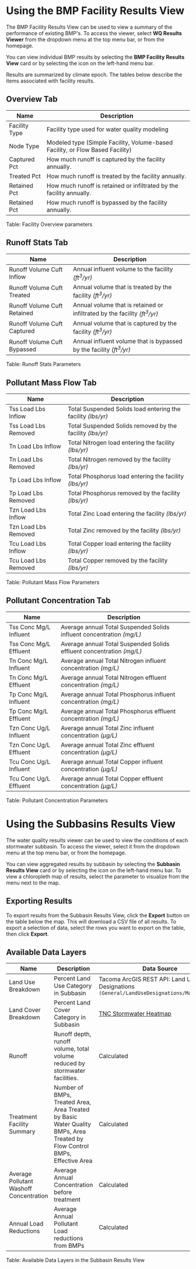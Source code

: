 # Using the BMP Facility Results View

The BMP Facility Results View can be used to view a summary of the performance of existing  BMP's. To access the viewer, select **WQ Results Viewer** from the dropdown menu at the top menu bar, or from the homepage.

You can view individual BMP results by selecting the **BMP Facility Results View** card or by selecting the icon on the left-hand menu bar.

Results are summarized by climate epoch. The tables below describe the items associated with facility results.

## Overview Tab
Name | Description |
---|---|
Facility Type|  Facility type used for water quality modeling |
Node Type| Modeled type (Simple Facility, Volume-based Facility, or Flow Based Facility) |
Captured Pct|  How much runoff is captured by the facility annually.|
Treated Pct | How much runoff is treated by the facility annually.|
Retained Pct|  How much runoff is retained or infiltrated by the facility annually.|
Retained Pct|  How much runoff is bypassed by the facility annually.|

Table: Facility Overview parameters

## Runoff Stats Tab
Name | Description |
---|---|
Runoff Volume Cuft Inflow | Annual influent volume to the facility *(ft<sup>3</sup>/yr)*|
Runoff Volume Cuft Treated | Annual volume that is treated by the facility *(ft<sup>3</sup>/yr)*|
Runoff Volume Cuft Retained | Annual volume that is retained or infiltrated by the facility *(ft<sup>3</sup>/yr)*|
Runoff Volume Cuft Captured | Annual volume that is captured by the facility *(ft<sup>3</sup>/yr)* |
Runoff Volume Cuft Bypassed | Annual influent volume that is bypassed by the facility *(ft<sup>3</sup>/yr)*|

Table: Runoff Stats Parameters

## Pollutant Mass Flow Tab
Name | Description |
---|---|
Tss Load Lbs Inflow	| Total Suspended Solids load entering the facility *(lbs/yr)*
Tss Load Lbs Removed | Total Suspended Solids removed by the facility *(lbs/yr)*
Tn Load Lbs Inflow	| Total Nitrogen load entering the facility *(lbs/yr)*
Tn Load Lbs Removed	| Total Nitrogen removed by the facility *(lbs/yr)* |
Tp Load Lbs Inflow	| Total Phosphorus load entering the facility *(lbs/yr)*
Tp Load Lbs Removed	| Total Phosphorus removed by the facility *(lbs/yr)*
Tzn Load Lbs Inflow	| Total Zinc Load entering the facility *(lbs/yr)*
Tzn Load Lbs Removed	| Total Zinc removed by the facility *(lbs/yr)*
Tcu Load Lbs Inflow	| Total Copper load entering the facility *(lbs/yr)*
Tcu Load Lbs Removed |  Total Copper removed by the facility *(lbs/yr)*

Table: Pollutant Mass Flow Parameters

## Pollutant Concentration Tab
Name | Description |
---|---|
Tss Conc Mg/L Influent	|Average annual Total Suspended Solids influent concentration *(mg/L)*
Tss Conc Mg/L Effluent	|Average annual Total Suspended Solids effluent  concentration *(mg/L)*
Tn Conc Mg/L Influent	| Average annual Total Nitrogen influent concentration *(mg/L)*
Tn Conc Mg/L Effluent	| Average annual Total Nitrogen effluent concentration *(mg/L)*
Tp Conc Mg/L Influent	| Average annual Total Phosphorus influent concentration *(mg/L)*
Tp Conc Mg/L Effluent	| Average annual Total Phosphorus effluent concentration *(mg/L)*
Tzn Conc Ug/L Influent	|Average annual Total Zinc influent concentration *(μg/L)*
Tzn Conc Ug/L Effluent	|Average annual Total Zinc effluent concentration *(μg/L)*
Tcu Conc Ug/L Influent	|Average annual Total Copper influent concentration *(μg/L)*
Tcu Conc Ug/L Effluent| Average annual Total  Copper effluent concentration *(μg/L)*

Table: Pollutant Concentration Parameters

# Using the Subbasins Results View
The water quality results viewer can be used to view the conditions of each stormwater subbasin. To access the viewer, select it from the dropdown menu at the top menu bar, or from the homepage.

You can view aggregated results by subbasin by selecting the **Subbasin Results View** card or by selecting the icon on the left-hand menu bar. To view a chloropleth map of results, select the parameter to visualize from the menu next to the map.

## Exporting Results
To export results from the Subbasin Results View, click the **Export** button on the table below the map. This will download a CSV file of all results. To export a selection of data, select the rows you want to export on the table, then click **Export**.

## Available Data Layers
Name | Description | Data Source |
---|---|---|
Land Use Breakdown |  Percent Land Use Category in Subbasin | Tacoma ArcGIS REST API:  Land Use Designations  ```(General/LandUseDesignations/MapServer/0)```|
Land Cover Breakdown |Percent Land Cover Category in Subbasin|[TNC Stormwater Heatmap](https://www.stormwaterheatmap.org/docs/Data%20Layers/land_cover)|
Runoff|Runoff depth, runoff volume, total volume reduced by stormwater facilities.|Calculated|
Treatment Facility Summary|Number of BMPs, Treated Area, Area Treated by Basic Water Quality BMPs, Area Treated by Flow Control BMPs, Effective Area|Calculated|
Average Pollutant Washoff Concentration | Average Annual Concentration before treatment | Calculated
Annual Load Reductions|Average Annual Pollutant Load reductions from BMPs| Calculated |

Table: Available Data Layers in the Subbasin Results View
